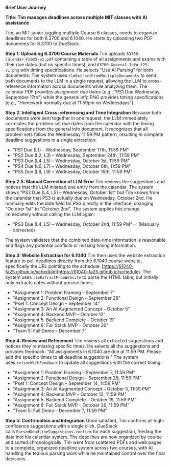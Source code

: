 **Brief User Journey**

**Title: Tim manages deadlines across multiple MIT classes with AI assistance**

Tim, an MIT junior juggling multiple Course 6 classes, needs to organize deadlines for both 6.3700 and 6.1040. He starts by uploading two PDF documents for 6.3700 to DueStack.

**Step 1: Uploading 6.3700 Course Materials** Tim uploads `63700-Calendar_F2025-v1.pdf` containing a table of all assignments and exams with their due dates (but no specific times), and `63700-General-Info-f25-v1.png` with timing specifications. He selects "Use AI Parsing" for both documents. The system uses `llmExtractFromMultipleDocuments` to send both documents to the LLM in a single request, allowing the LLM to cross-reference information across documents while analyzing them. The calendar PDF provides assignment due dates (e.g., "PS1 Due Wednesday, September 17th") while the general info PNG provides timing specifications (e.g., "Homework normally due at 11:59pm on Wednesdays").

**Step 2: Intelligent Cross-referencing and Time Integration** Because both documents were sent together in one request, the LLM immediately correlates the problem set due dates from the calendar with the timing specifications from the general info document. It recognizes that all problem sets follow the Wednesday 11:59 PM pattern, resulting in complete deadline suggestions in a single extraction:

- "PS1 Due (L1) – Wednesday, September 17th, 11:59 PM"
- "PS2 Due (L2, L3) – Wednesday, September 24th, 11:59 PM"
- "PS3 Due (L4, L5) – Wednesday, October 1st, 11:59 PM"
- "PS4 Due (L6, L7) – Wednesday, October 8th, 11:59 PM"
- "PS5 Due (L8, L9) – Wednesday, October 15th, 11:59 PM"

**Step 2.5: Manual Correction of LLM Error** Tim reviews the suggestions and notices that the LLM misread one entry from the calendar. The system shows "PS3 Due (L4, L5) – Wednesday, October 1st" but Tim knows from the calendar that PS3 is actually due on Wednesday, October 2nd. He manually edits the date field for PS3 directly in the interface, changing "October 1st" to "October 2nd". The system applies this change immediately without calling the LLM again:

- "PS3 Due (L4, L5) – Wednesday, October 2nd, 11:59 PM" ✅ (Manually corrected)

The system validates that the combined date-time information is reasonable and flags any potential conflicts or missing timing information.

**Step 3: Website Extraction for 6.1040** Tim then uses the website extraction feature to pull deadlines directly from the 6.1040 course website, specifically the URL pointing to the schedule: [https://61040-fa25.github.io/schedule](https://61040-fa25.github.io/schedule). The system uses `llmExtractFromWebsite` to parse the HTML table, but initially only extracts dates without precise times:

- "Assignment 1: Problem Framing – September 7"
- "Assignment 2: Functional Design – September 28"
- "Pset 1: Concept Design – September 14"
- "Assignment 3: An AI Augmented Concept – October 5"
- "Assignment 4: Backend MVP – October 12"
- "Assignment 5: Backend Complete – October 19"
- "Assignment 6: Full Stack MVP – October 26"
- "Team 5: Full Demo – December 7"

**Step 4: Review and Refinement** Tim reviews all extracted suggestions and notices they're missing specific times. He selects all the suggestions and provides feedback: "All assignments in 6.1040 are due at 11:59 PM. Please add the specific times to all deadline suggestions." The system uses `refineWithFeedback` to update all suggestions with the correct timing:

- "Assignment 1: Problem Framing – September 7, 11:59 PM"
- "Assignment 2: Functional Design – September 28, 11:59 PM"
- "Pset 1: Concept Design – September 14, 11:59 PM"
- "Assignment 3: An AI Augmented Concept – October 5, 11:59 PM"
- "Assignment 4: Backend MVP – October 12, 11:59 PM"
- "Assignment 5: Backend Complete – October 19, 11:59 PM"
- "Assignment 6: Full Stack MVP – October 26, 11:59 PM"
- "Team 5: Full Demo – December 7, 11:59 PM"

**Step 5: Confirmation and Integration** Once satisfied, Tim confirms all high-confidence suggestions with a single click. DueStack calls `ParsedDeadlineSuggestions.confirm` for each suggestion, feeding the data into his calendar system. The deadlines are now organized by course and sorted chronologically. Tim went from scattered PDFs and web pages to a complete, organized deadline system across two courses, with AI handling the tedious parsing work while he maintained control over the final decisions.